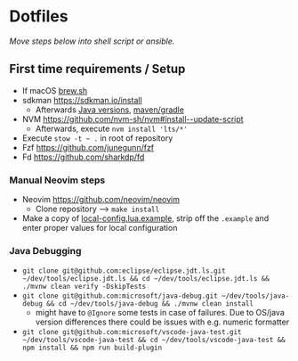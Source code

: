 # Dotfiles

*Move steps below into shell script or ansible.*

## First time requirements / Setup

* If macOS [brew.sh](https://brew.sh/)
* sdkman <https://sdkman.io/install>
  * Afterwards [Java versions](https://sdkman.io/jdks#oracle), [maven/gradle](https://sdkman.io/sdks#gradle)
* NVM <https://github.com/nvm-sh/nvm#install--update-script>
  * Afterwards, execute `nvm install 'lts/*'`
* Execute `stow -t ~ .` in root of repository
* Fzf <https://github.com/junegunn/fzf>
* Fd <https://github.com/sharkdp/fd>

### Manual Neovim steps

* Neovim <https://github.com/neovim/neovim>
    *  Clone repository --> `make install`
* Make a copy of [local-config.lua.example](.config/nvim/lua/local-config.lua.example), strip off the `.example` and enter proper values for local configuration

### Java Debugging
* `git clone git@github.com:eclipse/eclipse.jdt.ls.git ~/dev/tools/eclipse.jdt.ls && cd ~/dev/tools/eclipse.jdt.ls && ./mvnw clean verify -DskipTests`
* `git clone git@github.com:microsoft/java-debug.git ~/dev/tools/java-debug && cd ~/dev/tools/java-debug && ./mvnw clean install`
  * might have to `@Ignore` some tests in case of failures. Due to OS/java version differences there could be issues with e.g. numeric formatter
* `git clone git@github.com:microsoft/vscode-java-test.git ~/dev/tools/vscode-java-test && cd ~/dev/tools/vscode-java-test && npm install && npm run build-plugin`
